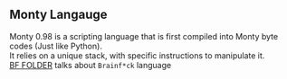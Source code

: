 ## Monty Langauge
Monty 0.98 is a scripting language that is first compiled into Monty byte codes (Just like Python). </br>
It relies on a unique stack, with specific instructions to manipulate it. </br>
[BF FOLDER](https://github.com/KakaInnocent/monty/tree/master/bf) talks about `Brainf*ck` language
